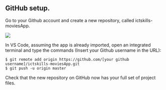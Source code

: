 ## GitHub setup.

Go to your Github account and create a new repository, called ictskills-moviesApp. 

![][github]

In VS Code, assuming the app is already imported, open an integrated terminal and type the commands (Insert your Github username in the URL):
~~~
$ git remote add origin https://github.com/[your github username]/ictskills-moviesApp.git
$ git push -u origin master
~~~
Check that the new repository on GitHub now has your full set of project files.


[github]: ./img/github.png
